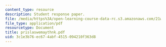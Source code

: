 ```yaml
---
content_type: resource
description: Student response paper.
file: /media/https%3A/open-learning-course-data-rc.s3.amazonaws.com/21w-765j-interactive-and-non-linear-narrative-theory-and-practice-spring-2004/3c1e3b76ec674abf4515094210f363d8_prislaswemaythnk.pdf
file_type: application/pdf
resourcetype: Document
title: prislaswemaythnk.pdf
uid: 3c1e3b76-ec67-4abf-4515-094210f363d8
---
```

